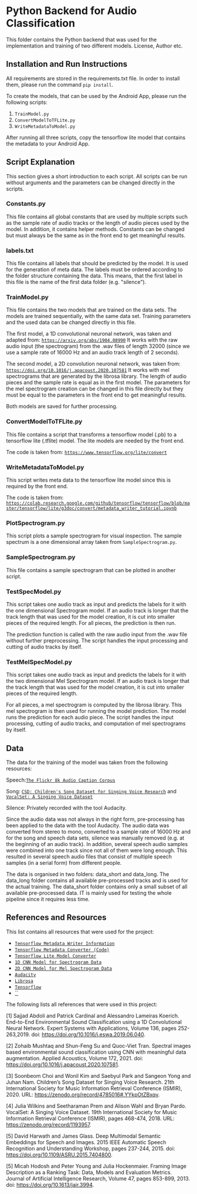 # Python Backend for Audio Classification
This folder contains the Python backend that was used for the implementation and training of two different models.
License, Author etc.


## Installation and Run Instructions
All requirements are stored in the requirements.txt file. 
In order to install them, please run the command ```pip install```.

To create the models, that can be used by the Android App, please run the following scripts:

1. ```TrainModel.py```
2. ```ConvertModelToTFLite.py```
3. ```WriteMetadataToModel.py```

After running all three scripts, copy the tensorflow lite model that contains the metadata to your Android App.

## Script Explanation
This section gives a short introduction to each script.
All scripts can be run without arguments and the parameters can be changed directly in the scripts.

### Constants.py
This file contains all global constants that are used by multiple scripts such as the sample rate of audio tracks or the length of audio pieces used by the model.
In addition, it contains helper methods.
Constants can be changed but must always be the same as in the front end to get meaningful results.

### labels.txt
This file contains all labels that should be predicted by the model.
It is used for the generation of meta data.
The labels must be ordered according to the folder structure containing the data.
This means, that the first label in this file is the name of the first data folder (e.g. "silence").

### TrainModel.py
This file contains the two models that are trained on the data sets.
The models are trained sequentially, with the same data set.
Training parameters and the used data can be changed directly in this file.

The first model, a 1D convolutional neuronal network, was taken and adapted from: [`https://arxiv.org/abs/1904.08990`](https://arxiv.org/abs/1904.08990)
It works with the raw audio input (the spectrogram) from the .wav files of length 32000 (since we use a sample rate of 16000 Hz and an audio track length of 2 seconds).

The second model, a 2D convolution neuronal network, was taken from: [`https://doi.org/10.1016/j.apacoust.2020.107581`](https://doi.org/10.1016/j.apacoust.2020.107581)
It works with mel spectrograms that are generated by the librosa library.
The length of audio pieces and the sample rate is equal as in the first model.
The parameters for the mel spectrogram creation can be changed in this file directly but they must be equal to the parameters in the front end to get meaningful results.

Both models are saved for further processing.

### ConvertModelToTFLite.py
This file contains a script that transforms a tensorflow model (.pb) to a tensorflow lite (.tflite) model.
The lite models are needed by the front end.

Tne code is taken from: [`https://www.tensorflow.org/lite/convert`](https://www.tensorflow.org/lite/convert)
### WriteMetadataToModel.py
This script writes meta data to the tensorflow lite model since this is required by the front end.

The code is taken from: [`https://colab.research.google.com/github/tensorflow/tensorflow/blob/master/tensorflow/lite/g3doc/convert/metadata_writer_tutorial.ipynb`](https://colab.research.google.com/github/tensorflow/tensorflow/blob/master/tensorflow/lite/g3doc/convert/metadata_writer_tutorial.ipynb)

### PlotSpectrogram.py
This script plots a sample spectrogram for visual inspection.
The sample spectrum is a one dimensional array taken from ```SampleSpectrogram.py```.

### SampleSpectrogram.py
This file contains a sample spectrogram that can be plotted in another script.

### TestSpecModel.py
This script takes one audio track as input and predicts the labels for it with the one dimensional Spectrogram model.
If an audio track is longer that the track length that was used for the model creation, it is cut into smaller pieces of the required length.
For all pieces, the prediction is then run.

The prediction function is called with the raw audio input from the .wav file without further preprocessing.
The script handles the input processing and cutting of audio tracks by itself.

### TestMelSpecModel.py
This script takes one audio track as input and predicts the labels for it with the two dimensional Mel Spectrogram model.
If an audio track is longer that the track length that was used for the model creation, it is cut into smaller pieces of the required length.

For all pieces, a mel spectrogram is computed by the librosa library.
This mel spectrogram is then used for running the model prediction.
The model runs the prediction for each audio piece.
The script handles the input processing, cutting of audio tracks, and computation of mel spectrograms by itself.

## Data 
The data for the training of the model was taken from the following resources:

Speech:[`The Flickr 8k Audio Caption Corpus`](https://dagshub.com/michizhou/Flickr-Audio-Caption-Corpus)

Song: [`CSD: Children's Song Dataset for Singing Voice Research`](https://zenodo.org/record/4785016#.YYkpOtZBxqv) 
and [`VocalSet: A Singing Voice Dataset`](https://zenodo.org/record/1193957)

Silence: Privately recorded with the tool Audacity.

Since the audio data was not always in the right form, pre-processing has been applied to the data with the tool Audacity.
The audio data was converted from stereo to mono, converted to a sample rate of 16000 Hz and for the song and speech data sets, silence was manually removed (e.g. at the beginning of an audio track).
In addition, several speech audio samples were combined into one track since not all of them were long enough.
This resulted in several speech audio files that consist of multiple speech samples (in a serial form) from different people.

The data is organised in two folders: data_short and data_long.
The data_long folder contains all available pre-processed tracks and is used for the actual training.
The data_short folder contains only a small subset of all available pre-processed data.
IT is mainly used for testing the whole pipeline since it requires less time.

## References and Resources
This list contains all resources that were used for the project:

* [`Tensorflow Metadata Writer Information`](https://www.tensorflow.org/lite/convert/metadata)
* [`Tensorflow Metadata Converter (Code)`](https://colab.research.google.com/github/tensorflow/tensorflow/blob/master/tensorflow/lite/g3doc/convert/metadata_writer_tutorial.ipynb)
* [`Tensorflow Lite Model Converter`](https://www.tensorflow.org/lite/convert)
* [`1D CNN Model for Spectrogram Data`](https://github.com/Logan97117/environmental_sound_classification_1DCNN)
* [`2D CNN Model for Mel Spectrogram Data`](https://doi.org/10.1016/j.apacoust.2020.107581)
* [`Audacity`](https://www.audacityteam.org/)
* [`Librosa`](https://librosa.org)
* [`Tensorflow`](http://www.tensorflow.org/)
* [``]()

The following lists all references that were used in this project:

<a id="1">[1]</a> 
Sajjad Abdoli and Patrick Cardinal and Alessandro Lameiras Koerich. 
End-to-End Environmental Sound Classification using a 1D Convolutional Neural Network.
Expert Systems with Applications,
Volume 136, pages 252-263,2019. 
doi: https://doi.org/10.1016/j.eswa.2019.06.040.

<a id="2">[2]</a> 
Zohaib Mushtaq and Shun-Feng Su and Quoc-Viet Tran. 
Spectral images based environmental sound classification using CNN with meaningful data augmentation.
Applied Acoustics,
Volume 172, 2021. 
doi: https://doi.org/10.1016/j.apacoust.2020.107581.

<a id="3">[3]</a> 
Soonbeom Choi and Wonil Kim and Saebyul Park and Sangeon Yong and Juhan Nam.
Children’s Song Dataset for Singing Voice Research. 
21th International Society for Music Information Retrieval Conference (ISMIR), 2020. 
URL: https://zenodo.org/record/4785016#.YYkpOtZBxqv.

<a id="4">[4]</a> 
Julia Wilkins and Seetharaman Prem and Alison Wahl and Bryan Pardo.
VocalSet: A Singing Voice Dataset.
19th International Society for Music Information Retrieval Conference (ISMIR), 
pages 468-474, 2018.
URL: https://zenodo.org/record/1193957.

<a id="5">[5]</a>
David Harwath and James Glass.
Deep Multimodal Semantic Embeddings for Speech and Images.
2015 IEEE Automatic Speech Recognition and Understanding Workshop, 
pages 237-244, 2015.
doi: https://doi.org/10.1109/ASRU.2015.7404800.

<a id="5">[5]</a>
Micah Hodosh and Peter Young and Julia Hockenmaier.
Framing Image Description as a Ranking Task: Data, Models and Evaluation Metrics.
Journal of Artificial Intelligence Research, 
Volume 47, pages 853-899, 2013. 
doi: https://doi.org/10.1613/jair.3994.

